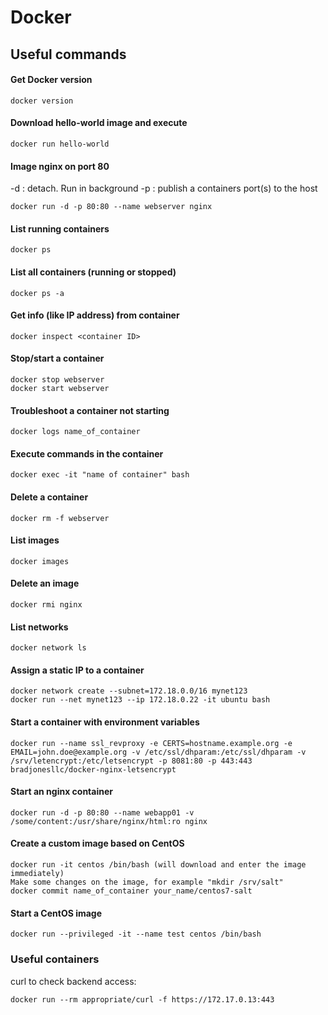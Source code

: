 # Docker

## Useful commands

#### Get Docker version

`docker version`

#### Download hello-world image and execute

`docker run hello-world`

#### Image nginx on port 80

-d : detach. Run in background
-p : publish a containers port(s) to the host

`docker run -d -p 80:80 --name webserver nginx`

#### List running containers

`docker ps`

#### List all containers (running or stopped)

`docker ps -a`

#### Get info (like IP address) from container

`docker inspect <container ID>`

#### Stop/start a container

```
docker stop webserver
docker start webserver
```

#### Troubleshoot a container not starting

`docker logs name_of_container`

#### Execute commands in the container

`docker exec -it "name of container" bash`

#### Delete a container

`docker rm -f webserver`

#### List images

`docker images`

#### Delete an image

`docker rmi nginx`

#### List networks

`docker network ls`

#### Assign a static IP to a container

```
docker network create --subnet=172.18.0.0/16 mynet123  
docker run --net mynet123 --ip 172.18.0.22 -it ubuntu bash  
```

#### Start a container with environment variables

`docker run --name ssl_revproxy -e CERTS=hostname.example.org -e EMAIL=john.doe@example.org -v /etc/ssl/dhparam:/etc/ssl/dhparam -v /srv/letencrypt:/etc/letsencrypt -p 8081:80 -p 443:443 bradjonesllc/docker-nginx-letsencrypt`

#### Start an nginx container

`docker run -d -p 80:80 --name webapp01 -v /some/content:/usr/share/nginx/html:ro nginx`

#### Create a custom image based on CentOS

```
docker run -it centos /bin/bash (will download and enter the image immediately)
Make some changes on the image, for example "mkdir /srv/salt"
docker commit name_of_container your_name/centos7-salt
```

#### Start a CentOS image

`docker run --privileged -it --name test centos /bin/bash`

### Useful containers

curl to check backend access:

`docker run --rm appropriate/curl -f https://172.17.0.13:443`